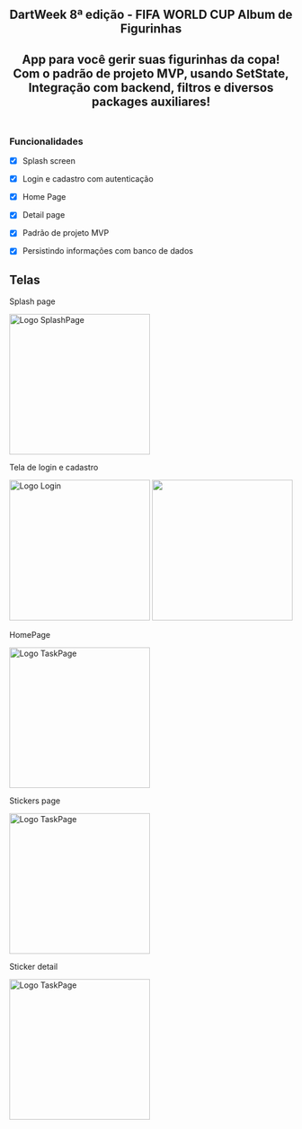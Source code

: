 <h2 align="center"> DartWeek 8ª edição - FIFA WORLD CUP Album de Figurinhas </h2>  




<h2 align="center"> App para você gerir suas figurinhas da copa! Com o padrão de projeto MVP, usando SetState, Integração com backend, filtros e diversos packages auxiliares! </br></br> 


### Funcionalidades

- [x] Splash screen
- [x] Login e cadastro com autenticação
- [x] Home Page
- [x] Detail page
- [x] Padrão de projeto MVP
- [x] Persistindo informações com banco de dados  


<h2> Telas </h2>  
<p> Splash page </p> 

<img src="https://user-images.githubusercontent.com/105791594/196833020-86c2c564-2981-408d-80fa-023a880a4931.png" width="250" alt="Logo SplashPage"/>


<p> Tela de login e cadastro </p>   
<img src="https://user-images.githubusercontent.com/105791594/196833027-64b4de31-c281-4ef7-a87b-5c6fb8075960.png" width="250" alt="Logo Login"/> 
<img src="https://user-images.githubusercontent.com/105791594/196833028-4db4578f-fda2-44f6-83cf-aaec30a0d2e3.png"  width="250" /> 

<p> HomePage </p>     
<img src="https://user-images.githubusercontent.com/105791594/196833018-69985b37-2b93-4b2f-a757-5ac94648938d.png" width="250" alt="Logo TaskPage"/> 
<p> Stickers page </p>     
<img src="https://user-images.githubusercontent.com/105791594/196833025-48f5b82c-0538-4d07-b35a-6add6c3694c3.png" width="250" alt="Logo TaskPage"/> 
<p> Sticker detail </p>     
<img src="https://user-images.githubusercontent.com/105791594/196833023-d4585517-5d67-49ed-a722-f4caa69f22b2.png" width="250" alt="Logo TaskPage"/> 
